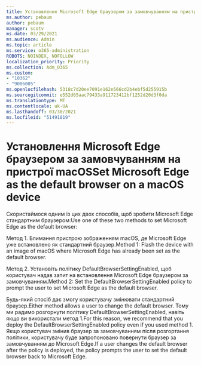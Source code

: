 ```yaml
---
title: Установлення Microsoft Edge браузером за замовчуванням на пристрої macOS
ms.author: pebaum
author: pebaum
manager: scotv
ms.date: 03/29/2021
ms.audience: Admin
ms.topic: article
ms.service: o365-administration
ROBOTS: NOINDEX, NOFOLLOW
localization_priority: Priority
ms.collection: Adm_O365
ms.custom:
- "10362"
- "9006005"
ms.openlocfilehash: 5318c7d20ee7091e162e566cd2b4ebf5d255915b
ms.sourcegitcommit: e552d65aac79433a911723412bf1252d20d3f0da
ms.translationtype: MT
ms.contentlocale: uk-UA
ms.lasthandoff: 03/30/2021
ms.locfileid: "51491819"
---
```

# <a name="set-microsoft-edge-as-the-default-browser-on-a-macos-device"></a><span data-ttu-id="02025-102">Установлення Microsoft Edge браузером за замовчуванням на пристрої macOS</span><span class="sxs-lookup"><span data-stu-id="02025-102">Set Microsoft Edge as the default browser on a macOS device</span></span>

<span data-ttu-id="02025-103">Скористаймося одним із цих двох способів, щоб зробити Microsoft Edge стандартним браузером:</span><span class="sxs-lookup"><span data-stu-id="02025-103">Use one of these two methods to set Microsoft Edge as the default browser:</span></span>

<span data-ttu-id="02025-104">Метод 1. Блимання пристрою зображенням macOS, де Microsoft Edge уже встановлено як стандартний браузер.</span><span class="sxs-lookup"><span data-stu-id="02025-104">Method 1: Flash the device with an image of macOS where Microsoft Edge has already been set as the default browser.</span></span>

<span data-ttu-id="02025-105">Метод 2. Установіть політику DefaultBrowserSettingEnabled, щоб користувач надав запит на встановлення Microsoft Edge браузером за замовчуванням.</span><span class="sxs-lookup"><span data-stu-id="02025-105">Method 2: Set the DefaultBrowserSettingEnabled policy to prompt the user to set Microsoft Edge as the default browser.</span></span>

<span data-ttu-id="02025-106">Будь-який спосіб дає змогу користувачу змінювати стандартний браузер.</span><span class="sxs-lookup"><span data-stu-id="02025-106">Either method allows a user to change the default browser.</span></span> <span data-ttu-id="02025-107">Тому ми радимо розгорнути політику DefaultBrowserSettingEnabled, навіть якщо ви використали метод 1.</span><span class="sxs-lookup"><span data-stu-id="02025-107">For this reason, we recommend that you deploy the DefaultBrowserSettingEnabled policy even if you used method 1.</span></span> <span data-ttu-id="02025-108">Якщо користувач змінив браузер за замовчуванням після розгортання політики, користувачу буде запропоновано повернути браузер за замовчуванням до Microsoft Edge.</span><span class="sxs-lookup"><span data-stu-id="02025-108">If a user changes the default browser after the policy is deployed, the policy prompts the user to set the default browser back to Microsoft Edge.</span></span>
